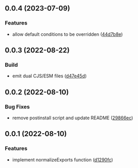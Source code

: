 ## 0.0.4 (2023-07-09)

### Features

- allow default conditions to be overridden
  ([44d7b8e](https://github.com/sagargurtu/normalize-exports/commit/44d7b8e5c9455653f835e53e5b0e34079c1ec7d6))

## 0.0.3 (2022-08-22)

### Build

- emit dual CJS/ESM files
  ([d47e45d](https://github.com/sagargurtu/normalize-exports/commit/d47e45da6fe3e3bbd994da2336e2010ff7ee55f8))

## 0.0.2 (2022-08-10)

### Bug Fixes

- remove postinstall script and update README
  ([29866ec](https://github.com/sagargurtu/normalize-exports/commit/29866ec587ff00af28ac6fb5b27b720d8c665d41))

## 0.0.1 (2022-08-10)

### Features

- implement normalizeExports function
  ([d1290fc](https://github.com/sagargurtu/normalize-exports/commit/d1290fc0e43a3fdfcc6b1f8e4ddb8ab63ddd33ab))
